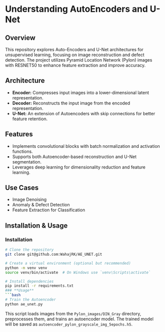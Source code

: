 # Understanding AutoEncoders and U-Net

## Overview
This repository explores Auto-Encoders and U-Net architectures for unsupervised learning, focusing on image reconstruction and defect detection. The project utilizes Pyramid Location Network (Pylon) images with RESNET50 to enhance feature extraction and improve accuracy.

## Architecture
- **Encoder:** Compresses input images into a lower-dimensional latent representation.
- **Decoder:** Reconstructs the input image from the encoded representation.
- **U-Net:** An extension of Autoencoders with skip connections for better feature retention.

## Features
- Implements convolutional blocks with batch normalization and activation functions.
- Supports both Autoencoder-based reconstruction and U-Net segmentation.
- Leverages deep learning for dimensionality reduction and feature learning.

## Use Cases
- Image Denoising
- Anomaly & Defect Detection
- Feature Extraction for Classification

## Installation & Usage
### **Installation**
```bash
# Clone the repository
git clone git@github.com:WahajRK/AE_UNET.git

# Create a virtual environment (optional but recommended)
python -m venv venv
source venv/bin/activate  # On Windows use `venv\Scripts\activate`

# Install dependencies
pip install -r requirements.txt
### **Usage**
```bash
# Train the Autoencoder
python ae_unet.py
```
This script loads images from the `Pylon_images/DIN_Gray` directory, preprocesses them, and trains an autoencoder model. The trained model will be saved as `autoencoder_pylon_grayscale_img_5epochs.h5`.


